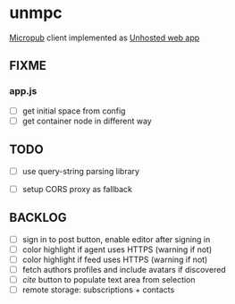 # unmpc

[Micropub](http://indiewebcamp.com/micropub) client implemented as [Unhosted web
app](https://unhosted.org/)

## FIXME

### app.js
* [ ] get initial space from config
* [ ] get container node in different way

## TODO

* [ ] use query-string parsing library
* [ ] setup CORS proxy as fallback


## BACKLOG
* [ ] sign in to post button, enable editor after signing in
* [ ] color highlight if agent uses HTTPS (warning if not)
* [ ] color highlight if feed uses HTTPS (warning if not)
* [ ] fetch authors profiles and include avatars if discovered
* [ ] *cite* button to populate text area from selection
* [ ] remote storage: subscriptions + contacts

